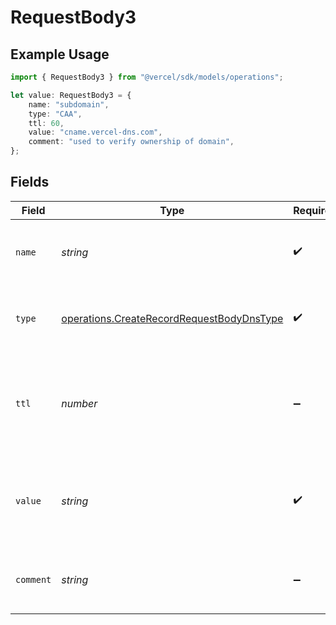 # RequestBody3

## Example Usage

```typescript
import { RequestBody3 } from "@vercel/sdk/models/operations";

let value: RequestBody3 = {
    name: "subdomain",
    type: "CAA",
    ttl: 60,
    value: "cname.vercel-dns.com",
    comment: "used to verify ownership of domain",
};
```

## Fields

| Field                                                                                                  | Type                                                                                                   | Required                                                                                               | Description                                                                                            | Example                                                                                                |
| ------------------------------------------------------------------------------------------------------ | ------------------------------------------------------------------------------------------------------ | ------------------------------------------------------------------------------------------------------ | ------------------------------------------------------------------------------------------------------ | ------------------------------------------------------------------------------------------------------ |
| `name`                                                                                                 | *string*                                                                                               | :heavy_check_mark:                                                                                     | A subdomain name or an empty string for the root domain.                                               | subdomain                                                                                              |
| `type`                                                                                                 | [operations.CreateRecordRequestBodyDnsType](../../models/operations/createrecordrequestbodydnstype.md) | :heavy_check_mark:                                                                                     | The type of record, it could be one of the valid DNS records.                                          |                                                                                                        |
| `ttl`                                                                                                  | *number*                                                                                               | :heavy_minus_sign:                                                                                     | The TTL value. Must be a number between 60 and 2147483647. Default value is 60.                        | 60                                                                                                     |
| `value`                                                                                                | *string*                                                                                               | :heavy_check_mark:                                                                                     | An ALIAS virtual record pointing to a hostname resolved to an A record on server side.                 | cname.vercel-dns.com                                                                                   |
| `comment`                                                                                              | *string*                                                                                               | :heavy_minus_sign:                                                                                     | A comment to add context on what this DNS record is for                                                | used to verify ownership of domain                                                                     |